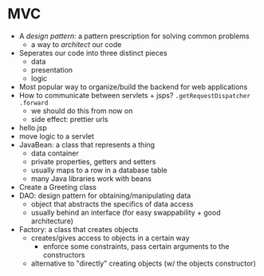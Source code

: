 # MVC

- A *design pattern*: a pattern prescription for solving common problems
    - a way to *architect* our code
- Seperates our code into three distinct pieces
    - data
    - presentation
    - logic
- Most popular way to organize/build the backend for web applications
- How to communicate between servlets + jsps? `.getRequestDispatcher` `.forward`
    - we should do this from now on
    - side effect: prettier urls
- hello.jsp
- move logic to a servlet
- JavaBean: a class that represents a thing
    - data container
    - private properties, getters and setters
    - usually maps to a row in a database table
    - many Java libraries work with beans
- Create a Greeting class
- DAO: design pattern for obtaining/manipulating data
    - object that abstracts the specifics of data access
    - usually behind an interface (for easy swappability + good architecture)
- Factory: a class that creates objects
    - creates/gives access to objects in a certain way
        - enforce some constraints, pass certain arguments to the constructors
    - alternative to "directly" creating objects (w/ the objects constructor)
